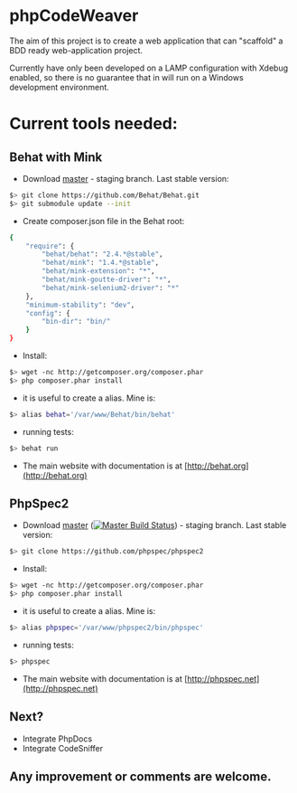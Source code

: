 phpCodeWeaver
============================

The aim of this project is to create a web application that can "scaffold" a BDD ready web-application project.


Currently have only been developed on a LAMP configuration with Xdebug enabled, so there is no guarantee that in will run on a Windows development environment.


Current tools needed:
=====================

Behat with Mink
---------------

  - Download [master](https://github.com/Behat/Behat.git) - staging branch. Last stable version:

```bash
$> git clone https://github.com/Behat/Behat.git
$> git submodule update --init
```

  - Create composer.json file in the Behat root:

```bash
{
	"require": {
	    "behat/behat": "2.4.*@stable",
	    "behat/mink": "1.4.*@stable",
	    "behat/mink-extension": "*",
	    "behat/mink-goutte-driver": "*",
	    "behat/mink-selenium2-driver": "*"
	},
	"minimum-stability": "dev",
	"config": {
	    "bin-dir": "bin/"
	}
}
```

  - Install:

```bash
$> wget -nc http://getcomposer.org/composer.phar
$> php composer.phar install
```

  - it is useful to create a alias. Mine is:

```bash
$> alias behat='/var/www/Behat/bin/behat'
```
  - running tests:

```bash
$> behat run
```

  - The main website with documentation is at [http://behat.org](http://behat.org)

PhpSpec2
--------
  - Download [master](https://github.com/phpspec/phpspec2) ([![Master Build Status](https://secure.travis-ci.org/phpspec/phpspec2.png?branch=master)](http://travis-ci.org/phpspec/phpspec2)) - staging branch. Last stable version:

```bash
$> git clone https://github.com/phpspec/phpspec2
```

  - Install:
```bash
$> wget -nc http://getcomposer.org/composer.phar
$> php composer.phar install
```

  - it is useful to create a alias. Mine is:

```bash
$> alias phpspec='/var/www/phpspec2/bin/phpspec'
```

  - running tests:

```bash
$> phpspec
```

  - The main website with documentation is at [http://phpspec.net](http://phpspec.net)


Next?
-----

  - Integrate PhpDocs
  - Integrate CodeSniffer 

Any improvement or comments are welcome.
---------------------------------------